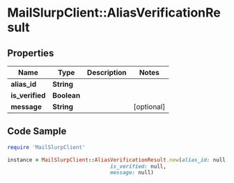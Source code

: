 # MailSlurpClient::AliasVerificationResult

## Properties

Name | Type | Description | Notes
------------ | ------------- | ------------- | -------------
**alias_id** | **String** |  | 
**is_verified** | **Boolean** |  | 
**message** | **String** |  | [optional] 

## Code Sample

```ruby
require 'MailSlurpClient'

instance = MailSlurpClient::AliasVerificationResult.new(alias_id: null,
                                 is_verified: null,
                                 message: null)
```


